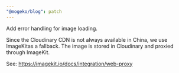 ```yaml
---
"@mogeko/blog": patch
---
```


Add error handling for image loading.

Since the Cloudinary CDN is not always available in China, we use ImageKitas a fallback. The image is stored in Cloudinary and proxied through ImageKit.

See: https://imagekit.io/docs/integration/web-proxy
